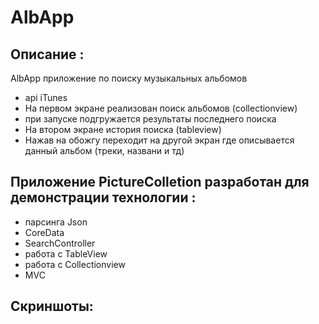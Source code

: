 # AlbApp

 ## Описание :
 
AlbApp приложение по поиску музыкальных альбомов

- api iTunes
- На первом экране реализован поиск альбомов (collectionview)
- при запуске подгружается результаты последнего поиска
- На втором экране история поиска (tableview)
- Нажав на обожгу переходит на другой экран где описывается данный альбом (треки, названи и тд)

## Приложение PictureColletion разработан для демонстрации технологии :

- парсинга Json 
- CoreData
- SearchController
- работа с TableView
- работа с Сollectionview
- MVC

## Скриншоты:
